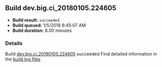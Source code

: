 ## Build dev.big.ci_20180105.224605
- **Build result:** `succeeded`
- **Build queued:** 1/5/2018 8:45:07 AM
- **Build duration:** 8.00 minutes
### Details
Build [dev.big.ci_20180105.224605](https://winappstudio.visualstudio.com/web/build.aspx?pcguid=a4ef43be-68ce-4195-a619-079b4d9834c2&builduri=vstfs%3a%2f%2f%2fBuild%2fBuild%2f24605) succeeded
Find detailed information in the [build log files](https://uwpctdiags.blob.core.windows.net/buildlogs/dev.big.ci_20180105.224605_logs.zip)
